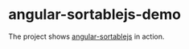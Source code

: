 # angular-sortablejs-demo

The project shows [angular-sortablejs](https://github.com/SortableJS/angular-sortablejs) in action.
